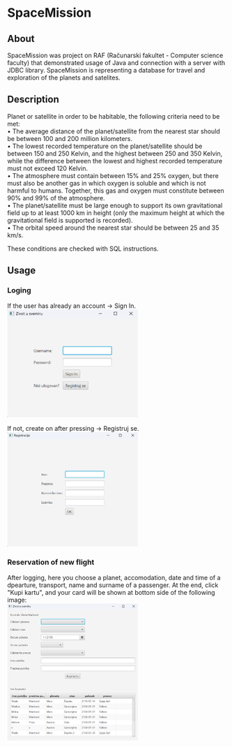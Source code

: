 # SpaceMission

## About

SpaceMission was project on RAF (Računarski fakultet - Computer science faculty) that demonstrated usage of Java and connection with a server with JDBC library. SpaceMission is representing a database for travel and exploration of the planets and satelites.


## Description

Planet or satellite in order to be habitable, the following criteria need to be met:<br/>
• The average distance of the planet/satellite from the nearest star should be between 100 and 200 million kilometers.<br/>
• The lowest recorded temperature on the planet/satellite should be between 150 and 250 Kelvin, and the highest between 250 and 350 Kelvin, while the difference between the lowest and highest recorded temperature must not exceed 120 Kelvin.<br/>
• The atmosphere must contain between 15% and 25% oxygen, but there must also be another gas in which oxygen is soluble and which is not harmful to humans. Together, this gas and oxygen must constitute between 90% and 99% of the atmosphere.<br/>
• The planet/satellite must be large enough to support its own gravitational field up to at least 1000 km in height (only the maximum height at which the gravitational field is supported is recorded).<br/>
• The orbital speed around the nearest star should be between 25 and 35 km/s.<br/>

These conditions are checked with SQL instructions.


## Usage

### Loging

If the user has already an account -> Sign In.<br/>
<img src="images/SignInWindow.png" width="300" />

If not, create on after pressing -> Registruj se.<br/>
<img src="images/RegistrationWindow.png" width="300" />

### Reservation of new flight

After logging, here you choose a planet, accomodation, date and time of a dpearture, transport, name and surname of a passenger. At the end, click "Kupi kartu", and your card will be shown at bottom side of the following image:<br/>
<img src="images/ReservationOfFlight.png" width="300" />
